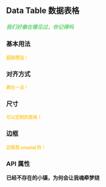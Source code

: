 ## Data Table 数据表格

<h5 style="color: #66d476">我们好像在哪见过，你记得吗</h5>

<script setup>
    import BasicDemo from '../demo/basic_demo.vue'
    import SizeDemo from '../demo/size_demo.vue'
    import AlignDemo from '../demo/align_demo.vue'
    import BorderDemo from '../demo/border_demo.vue'
    import Preview from '../../../src/components/preview.vue'
</script>

### 基本用法

<p style="color: #ffcf3f; font-size: 12px; font-weight: 900;">超级精选！</p>
<BasicDemo />
<Preview comp="data_table" demo="basic_demo" />

### 对齐方式

<p style="color: #ffcf3f; font-size: 12px; font-weight: 900;">靠右一点！</p>
<AlignDemo />
<Preview comp="data_table" demo="align_demo" />

### 尺寸

<p style="color: #ffcf3f; font-size: 12px; font-weight: 900;">可以定制的表格！</p>
<SizeDemo />
<Preview comp="data_table" demo="size_demo" />

### 边框

<p style="color: #ffcf3f; font-size: 12px; font-weight: 900;">边框是 crucial 的！</p>
<BorderDemo />
<Preview comp="data_table" demo="border_demo" />

<!-- API表格 -->

### API 属性

<p style="color: var(--color-success); font-size: 14px; font-weight: 900;">已经不存在的小镇，为何会让我魂牵梦绕</p>
<script setup>
    import ApiTable from '../../../src/components/api_table.vue'
    const data = {
        columns: [
            {
                title: '名称'
            },
            {
                title: '类型'
            },
            {
                title: '默认值'
            },
            {
                title: '说明'
            }
        ],
        item: [
            {
                name: 'data',
                type: 'Array',
                default: '[]',
                explain: '数据'
            },
            {
                name: 'bordered',
                type: 'Boolean',
                default: 'false | true',
                explain: '是否开启边框'
            },
			{
				name: 'show-header',
				 type: 'Boolean',
                default: 'false | true',
                explain: '是否开启标头'
			},
			{
				name: 'table-height',
				type: 'String',
				default: 'auto',
				explain: '高度'
			},
			{
				name: 'width',
				type: 'String',
				default: '100%',
				explain: '宽度'
			},
			{
				name: 'align',
				type: 'String',
				default: 'left',
				explain: '对齐方式'
			},
			{
				name: 'show-pagination',
				type: 'Boolean',
				default: 'false | true',
				explain: '是否开启分页控制'
			},
			{
				name: 'default-pageSize',
				type: 'Boolean',
				default: 'false | true',
				explain: '是否开启总条数'
			},
			{
                name: 'pagination-align',
				type: 'String',
				default: 'flex-start | center | flex-end',
				explain: '对齐方式'
			}
        ]
  }
</script>
<ApiTable :data="data" />
